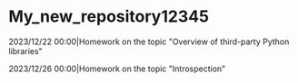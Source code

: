 # My_new_repository12345
2023/12/22 00:00|Homework on the topic "Overview of third-party Python libraries"

2023/12/26 00:00|Homework on the topic "Introspection"
